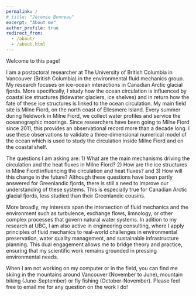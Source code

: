 ```yaml
---
permalink: /
# title: "Jérémie Bonneau"
excerpt: "About me"
author_profile: true
redirect_from: 
  - /about/
  - /about.html
---
```


Welcome to this page!

I am a postoctoral researcher at The University of British Columbia in Vancouver (British Columbia) in the environmental fluid mechanics group.  
My research focuses on ice-ocean interactions in Canadian Arctic glacial fjords. More specifically, I study how the ocean circulation is influenced by coastal ice structures (tidewater glaciers, ice shelves) and in return how the fate of these ice structures is linked to the ocean circulation. My main field site is Milne Fiord, on the north coast of Ellesmere Island. Every summer during fieldwork in Milne Fiord, we collect water profiles and service the oceanographic moorings. Since researchers have been going to Milne Fiord since 2011, this provides an observational record more than a decade long. I use these observations to validate a three-dimensional numerical model of the ocean which is used to study the circulation inside Milne Fiord and on the coastal shelf. 

The questions I am asking are: 1) What are the main mechanisms driving the circulation and the heat fluxes in Milne Fiord? 2) How are the ice structures in Milne Fiord influencing the circulation and heat fluxes? and 3) How will this change in the future? Although these questions have been partly answered for Greenlandic fjords, there is still a need to improve our understanding of these systems. This is especially true for Canadian Arctic glacial fjords, less studied than their Greenlandic cousins. 

More broadly, my interests span the intersection of fluid mechanics and the environment such as turbulence, exchange flows, limnology, or other complex processes that govern natural water systems. In adition to my research at UBC, I am also active in engineering consulting, where I apply principles of fluid mechanics to real-world challenges in environmental preservation, water quality management, and sustainable infrastructure planning. This dual engagement allows me to bridge theory and practice, ensuring that my scientific work remains grounded in pressing environmental needs.

When I am not working on my computer or in the field, you can find me skiing in the mountains around Vancouver (November to June), mountain biking (June-September) or fly fishing (October-November). Please feel free to email me for any question on the work I do!
